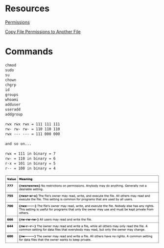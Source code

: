 # Resources

[Permissions](http://linuxcommand.org/lc3_lts0090.php)

[Copy File Permissions to Another File](https://www.tecmint.com/copy-file-permissions-and-ownership-to-another-file-in-linux/)

# Commands

    chmod
    sudo
    su
    chown
    chgrp
    id
    groups
    whoami
    adduser
    useradd
    addgroup

    rwx rwx rwx = 111 111 111
    rw- rw- rw- = 110 110 110
    rwx --- --- = 111 000 000

    and so on...

    rwx = 111 in binary = 7
    rw- = 110 in binary = 6
    r-x = 101 in binary = 5
    r-- = 100 in binary = 4

![permissions image](./permissions.png)
